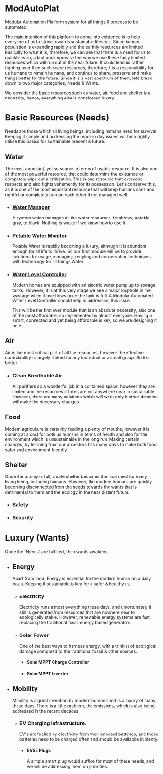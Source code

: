 
# ModAutoPlat
Modular Automation Platform system for all things &amp; process to be automated.

The main intention of this platform to come into existence is to help everyone of us to strive towards sustainable lifestyle. Since human population is expanding rapidly and the earthly resources are limited basically to what it is, therefore, we can see that there is a need for us to quickly learn, adapt and improvise the way we use these fairly limited resources which will run out in the near future. It could lead us rather fighting over then such scare resources, therefore, it is a responsibility for us humans to remain humans, and continue to share, preserve and make things better for the future. Since it is a vast spectrum of them, lets break down to two major categories, Needs & Wants.

We consider the basic resources such as water, air, food and shelter is a necessity, hence, everything else is considered luxury.

# Basic Resources (Needs)
Needs are those which all living beings, including humans need for survival. Keeping it simple and addressing the modern day issues will help rightly utilise this basics for sustainable present & future.

## Water
 The most abundant, yet so scarce in terms of usable resource. It is also one of the most powerful resource, that could determine the existance or competely wipe out a civilization. This is one resource that everyone respects and also fights vehemently for its possession. Let's conserve this, as it is one of the most important resource that will keep humans sane and rightful or completely turn on each other if not managed well.

- ### [Water Manager](Needs/Water/WaterManager/)
  A system which manages all the water resources, fresh/raw, potable, gray, to black. Nothing is waste if we know how to use it.

- ### [Potable Water Monitor](Needs/Water/PotableWaterMonitor/)
  Potable Water is rapidly becoming a luxury, although it is abundant enough for all life to thrive. So our first module will be to provide solutions for usage, managing, recyling and conservation techniques with technology for all things Water.

- ### [Water Level Controller](Needs/Water/WaterLevelController/)
  Modern homes are equipped with an electric water pump up to storage tanks. However, it is at this very stage we see a major loophole in the wastage when it overflows once the tank is full. A Modular Automated Water Level Controller should help in addressing this issue.
 
  This will be the first ever module that is an absolute necessity, also one of the most affordable, so implemented by almost everyone. Having a smart, connected and yet being affordable is key, so we are designing it here.

## Air
 Air is the most critical part of all the resources, however the effective controlability is largely limited for any individual or a small group. So it is better 

- ### Clean Breathable Air
  Air purifiers do a wonderful job in a contained space, however they are limited and the resources it takes are not anywhere near to sustainable. However, there are many solutions which will work only if other domains will make the necessary changes.

## Food
 Modern agriculture is certainly feeding a plenty of mouths, however it is coming at a cost for both us humans in terms of health and also for the environment which is unsustainable in the long run. Making certain changes, by learning from our ancestors has many ways to make both food safer and environment friendly.

## Shelter
 Once the tummy is full, a safe shelter becomes the final need for every living being, including humans. However, the modern humans are quickly becoming disconnected from the needs towards the wants that is detrimental to them and the ecology in the near distant future.
 - ### Safety
 - ### Security

# Luxury (Wants)
Once the 'Needs' are fulfilled, then wants awakens.

- ## Energy
  Apart from food, Energy is essential for the modern human on a daily basis. Keeping it sustainable is key for a safer & healthy us.

  - ### Electricity
    Electricity runs almost everything these days, and unfortunately it still is generated from resources that are nowhere near to ecologically stable. However, renewable energy systems are fast replacing the traditional fossil energy based generators.

  - ### Solar Power
    One of the best ways to harness energy, with a trinklet of ecological damage compared to the traditional fossil & other sources.

    - #### Solar MPPT Charge Controller

    - #### Solar MPPT Inverter

- ## Mobility
  Mobility is a great invention by modern humans and is a luxury of many these days. There is a little problem, the emissions, which is also being addressed in the recent decades.

  - ### EV Charging infrastructure.
    EV's are fuelled by electricity from their onboard batteries, and those batteries need to be charged often and should be availabile in plenty.

    - #### EVSE Plugs
      A simple smart plug would suffice for most of these needs, and we will be addressing them on priorities.

